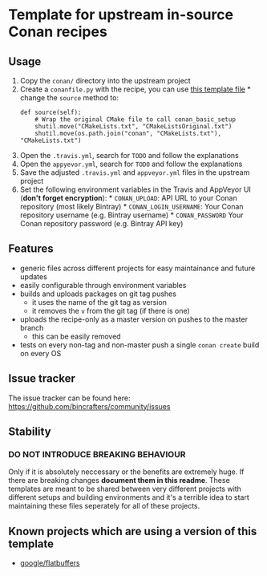 # Template for upstream in-source Conan recipes

## Usage
  1. Copy the `conan/` directory into the upstream project
  2. Create a `conanfile.py` with the recipe, you can use [this template file](https://github.com/bincrafters/conan-templates/blob/master/conanfile.py)
    * change the `source` method to:
      ```     
      def source(self):
          # Wrap the original CMake file to call conan_basic_setup
          shutil.move("CMakeLists.txt", "CMakeListsOriginal.txt")
          shutil.move(os.path.join("conan", "CMakeLists.txt"), "CMakeLists.txt")
      ```
  3. Open the `.travis.yml`, search for `TODO` and follow the explanations
  4. Open the `appyevor.yml`, search for `TODO` and follow the explanations
  5. Save the adjusted `.travis.yml` and `appveyor.yml` files in the upstream project
  6. Set the following environment variables in the Travis and AppVeyor UI (**don't forget encryption**):
    * `CONAN_UPLOAD`: API URL to your Conan repository (most likely Bintray)
    * `CONAN_LOGIN_USERNAME`: Your Conan repository username (e.g. Bintray username)
    * `CONAN_PASSWORD` Your Conan repository password (e.g. Bintray API key)

## Features
  * generic files across different projects for easy maintainance and future updates
  * easily configurable through environment variables
  * builds and uploads packages on git tag pushes
    * it uses the name of the git tag as version
    * it removes the `v` from the git tag (if there is one)
  * uploads the recipe-only as a master version on pushes to the master branch
    * this can be easily removed
  * tests on every non-tag and non-master push a single `conan create` build on every OS


## Issue tracker
The issue tracker can be found here: https://github.com/bincrafters/community/issues

## Stability
### DO NOT INTRODUCE BREAKING BEHAVIOUR
Only if it is absolutely neccessary or the benefits are extremely huge. If there are breaking changes **document them in this readme**. These templates are meant to be shared between very different projects with different setups and building environments and it's a terrible idea to start maintaining these files seperately for all of these projects.


## Known projects which are using a version of this template
  * [google/flatbuffers](https://github.com/google/flatbuffers)
